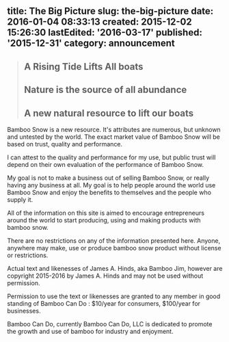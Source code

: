 title: The Big Picture
slug: the-big-picture
date: 2016-01-04 08:33:13
created: 2015-12-02 15:26:30
lastEdited: '2016-03-17'
published: '2015-12-31'
category: announcement
---
> ## A Rising Tide Lifts All boats
> ## Nature is the source of all abundance
> ## A new natural resource to lift our boats

Bamboo Snow is a new resource.  It's attributes are numerous, but unknown and untested by the world.  The exact market value of Bamboo Snow will be based on trust, quality and performance.

I can attest to the quality and performance for my use, but public trust will depend on their own evaluation of the performance of Bamboo Snow.

My goal is not to make a business out of selling Bamboo Snow, or really having any business at all.  My goal is to help people around the world use Bamboo Snow and enjoy the benefits to themselves and the people who supply it.

All of the information on this site is aimed to encourage entrepreneurs around the world to start producing, using and making products with bamboo snow.

There are no restrictions on any of the information presented here.  Anyone, anywhere may make, use or produce bamboo snow product without license or restrictions.

Actual text and likenesses of James A. Hinds, aka Bamboo Jim, however are copyright 2015-2016 by James A. Hinds and may not be used without permission.

Permission to use the text or likenesses are granted to any member in good standing of Bamboo Can Do : $10/year for consumers, $100/year for businesses.

Bamboo Can Do, currently Bamboo Can Do, LLC is dedicated to promote the growth and use of bamboo for industry and enjoyment.
